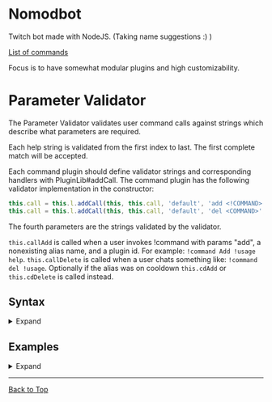 # Nomodbot
Twitch bot made with NodeJS. (Taking name suggestions :) )

[List of commands](https://github.com/Satsaa/Nomodbot/wiki/Commands)  

Focus is to have somewhat modular plugins and high customizability.

# Parameter Validator
The Parameter Validator validates user command calls against strings which describe what parameters are required.  

Each help string is validated from the first index to last. The first complete match will be accepted.  

Each command plugin should define validator strings and corresponding handlers with PluginLib#addCall. The command plugin has the following validator implementation in the constructor:  
```typescript
this.call = this.l.addCall(this, this.call, 'default', 'add <!COMMAND> <PLUGIN>', this.callAdd, this.cdAdd)
this.call = this.l.addCall(this, this.call, 'default', 'del <COMMAND>', this.callDelete, this.cdDelete)
```
The fourth parameters are the strings validated by the validator.  

`this.callAdd` is called when a user invokes !command with params "add", a nonexisting alias name, and a plugin id.
For example: `!command Add !usage help`.
`this.callDelete` is called when a user chats something like: `!command del !usage`.
Optionally if the alias was on cooldown `this.cdAdd` or `this.cdDelete` is called instead. 

## Syntax

<details><summary>Expand</summary>

### Exact parameter
```
add | del | notcasesensitive | cAseSensitive
```
Accepted when the input is the same as the parameter name (case-sensitive if the parameter name contains uppercase letters).  
Input is converted to lowercase if only lowercase characters appeared in the parameter name.  

### Variable parameter
```
<name> | <album> | <anything>
```
Always accepted if something was inputted (handling differs for [advanced types](#advanced-variable-parameter))

### Optional exact parameter
```
[override] | [force] | [CaseSensitive]
```
Accepted when the parameter is not defined or is exactly the same (case-sensitive if parameter name contains uppercase characters)  

### Optional variable parameter
```
[<name>] | [<default>] | [<track_number>]
```
Just like variable parameters but don't need to be defined. Following parameters must also be optional  

### Tuple parameter
```
add|del|edit | <this|that|reg/^thus$/i> | [1|2|3] | case|Sen|sitive
```
Accepted when one of the exact strings is matched. All of the strings are case-sensitive if any of them have an uppercase variable  
Input is converted to lowercase if only lowercase characters were in the tuple parameter  

### Multi-word parameter
```
777... | <message...> | [<reason...>] | <USERS...> | <0-1...> | 0|2...
```
Accepted when each of the upcoming words passes the check. No other parameter can follow  

### Advanced variable parameter
```
<USER> | <COMMAND> | <NUMBER> | <0-100> | <-Infinity-0> | <byte/^[01]{8}$/i>
```

**NUMBER**: Accepted if a valid number (Anything that doesn't convert to NaN with `+string`).  
**INTEGER**, **INDEX**: Accepted if a valid whole number.  
**WORD**: Accepted if NOT a valid number (Anything that converts to NaN with `+string`).   
**Range (X-Y)**: Accepts numbers between the lowest inputted number and the highest (inclusive). Negative values are typed like "<-100--90>". Only accepts whole numbers if none of the numbers had a decimal place, otherwise, fractions are allowed.  
**Regexp (name/regex/flags)**: Accepts anything that matches with the regex.  
**\<NOTHING\>**: Accepted if no parameter was given. Must be exactly `<NOTHING>`. 


The following parameters are accepted as valid if the parameter is defined but a message is returned if the check is not passed.  

**USER**, **CHANNEL**: Checks that the inputted user exists. Input is converted to user ids.   
**COMMAND**: Checks that the inputted command/alias exists. Input is converted to lowercase.  
**!COMMAND**: Inverse of COMMAND.  
**PLUGIN**: Checks that the inputted plugin id exists. Input is converted to lowercase.  
**!PLUGIN**: Inverse of PLUGIN.    

</details>

## Examples

<details><summary>Expand</summary>

Bold parameters are accepted by the validator. Row marked with ✅ is the matched validator string. Some parameters have further checks after this (e.g. "\<USER\>" is accepted for candidate if any string was defined in its place, but the existence of the user is checked aftwerwards).  

Below only the validator string is shown  

Validator strings, like in the quote command plugin:  
```javascript
'add <quote...>'
'del <INDEX>'
'[<INDEX>]'
```
Input: `"add "99 problems but physics aint one" - Albert Einstein, 1923"`  

| add        | 99             | ...            | Candidate |
| ---------- | -------------- | -------------- | :-------: |
| **add**    | **<quote...>** | **<quote...>** |     ✅     |
| del        | **\<INDEX>**   |                |           |
| [\<INDEX>] |                |                |           |

---

### Order matters

```javascript
'<message...>'
'<NUMBER> <message...>',
```
Input: `"999 My cool message"`  

| 999              | My               | ...              | Candidate |
| ---------------- | ---------------- | ---------------- | :-------: |
| **<message...>** | **<message...>** | **<message...>** |     ✅     |
| **\<NUMBER>**    | **<message...>** | **<message...>** |           |

Because of the order that the help strings were inputted, the second one can never be selected.

Now with reverse order of validator strings:

```javascript
'<NUMBER> <message...>'
'<message...>',
```
Input: `"999 My 999th message"`  

| 999              | My               | ...              | Candidate |
| ---------------- | ---------------- | ---------------- | :-------: |
| **\<NUMBER>**    | **<message...>** | **<message...>** |     ✅     |
| **<message...>** | **<message...>** | **<message...>** |           |

Input: `"The defaultly cool message"`  

| The              | defaultly        | ...              | Candidate |
| ---------------- | ---------------- | ---------------- | :-------: |
| \<NUMBER>        | **<message...>** | **<message...>** |           |
| **<message...>** | **<message...>** | **<message...>** |     ✅     |

---

### USER parameter

```javascript
'<USER>'
'<not_user>', // Never reached
```

Input: `"archimo"`  

| archimo        | Candidate |
| -------------- | :-------: |
| **\<USER>**    |     ✅     |
| **<not_user>** |           |

Expectedly the first one is selected because it is a valid user (**this is not why it was selected**)  
\<USER> parameters are also converted to user id's when passed to the command plugin.

Input: `"not-real-user"`  

| not-real-user  | Candidate |
| -------------- | :-------: |
| **\<USER>**    |     ✅     |
| **<not_user>** |           |

The first one is again selected, because \<USER>, \<COMMAND> and \<PLUGIN> accept ANY defined inputs BUT an error message is returned when that user/command/plugin is not found.

Output: `"Cannot find user (param 1)"`  

---

### Tuple parameter

```javascript
'0|1...'
'0|1|2|3|4|5|6|7|8|9...',
```

Input: `"0 0 1 1 1 0 1 0 0 0 1 0 1 0 0 1"`  

| 0                                   | ...                                 | Candidate |
| ----------------------------------- | ----------------------------------- | :-------: |
| **0\|1...**                         | **0\|1...**                         |     ✅     |
| **0\|1\|2\|3\|4\|5\|6\|7\|8\|9...** | **0\|1\|2\|3\|4\|5\|6\|7\|8\|9...** |           |

Input: `"0 1 9 7 0 2 6"`  

| 0                                   | 1                                   | 9                                   | Candidate |
| ----------------------------------- | ----------------------------------- | ----------------------------------- | :-------: |
| **0\|1...**                         | **0\|1...**                         | 0\|1...                             |           |
| **0\|1\|2\|3\|4\|5\|6\|7\|8\|9...** | **0\|1\|2\|3\|4\|5\|6\|7\|8\|9...** | **0\|1\|2\|3\|4\|5\|6\|7\|8\|9...** |     ✅     |

---

### Regular Expressions

```javascript
'<byte/^[01]{8}$/i>...'
'</([0-9a-f]{2}/i>...',
```

Input: `"00111010 00101001"`  

| 00111010                  | 00101001                  | Candidate |
| ------------------------- | ------------------------- | :-------: |
| **<byte/^[01]{8}$/i>...** | **<byte/^[01]{8}$/i>...** |     ✅     |
| </([0-9a-f]{2}/i>...      | </([0-9a-f]{2}/i>...      |           |

Input: `"3A 29"`  

| 3A                       | 29                       | Candidate |
| ------------------------ | ------------------------ | :-------: |
| <byte/^[01]{8}$/i>...    | <byte/^[01]{8}$/i>...    |           |
| **</([0-9a-f]{2}/i>...** | **</([0-9a-f]{2}/i>...** |     ✅     |

</details>

---

[Back to Top](#nomodbot)
